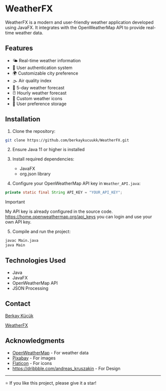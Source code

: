 # WeatherFX

WeatherFX is a modern and user-friendly weather application developed using JavaFX. It integrates with the OpenWeatherMap API to provide real-time weather data.

## Features

- 🌤️ Real-time weather information
- 🔐 User authentication system
- 🌍 Customizable city preference
- 🌫️ Air quality index
- 📅 5-day weather forecast
- ⏰ Hourly weather forecast
- 🎨 Custom weather icons
- 💾 User preference storage

## Installation

1. Clone the repository:
```bash
git clone https://github.com/berkaykucuukk/WeatherFX.git
```

2. Ensure Java 11 or higher is installed

3. Install required dependencies:
   - JavaFX
   - org.json library

4. Configure your OpenWeatherMap API key in `Weather_API.java`:
```java
private static final String API_KEY = "YOUR_API_KEY";
```
> [!IMPORTANT]
> My API key is already configured in the source code.
> https://home.openweathermap.org/api_keys you can login and use your own API key. 

5. Compile and run the project:
```bash
javac Main.java
java Main
```

## Technologies Used

- Java
- JavaFX
- OpenWeatherMap API
- JSON Processing


## Contact

[Berkay Küçük](https://github.com/berkaykucuukk)

[WeatherFX](https://github.com/berkaykucuukk/WeatherFX)

## Acknowledgments

- [OpenWeatherMap](https://openweathermap.org/api) - For weather data
- [Pixabay](https://pixabay.com/) - For images
- [Flaticon](https://www.flaticon.com/) - For icons
- https://dribbble.com/andreas_kruszakin - For Design
  

---

⭐️ If you like this project, please give it a star!
